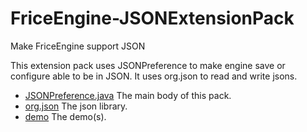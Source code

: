 # FriceEngine-JSONExtensionPack
Make FriceEngine support JSON

This extension pack uses JSONPreference to make engine save or configure able to be in JSON. It uses org.json to read and write 
jsons.

- [JSONPreference.java](/src/org/frice/game/utils/data/JSONPreference.java)    The main body of this pack.
- [org.json](/src/org/json/)               The json library.
- [demo](/src/demo)                   The demo(s).
